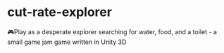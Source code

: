 # cut-rate-explorer
🎮Play as a desperate explorer searching for water, food, and a toilet - a small game jam game written in Unity 3D
